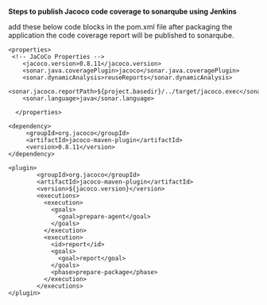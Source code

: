 **Steps to publish Jacoco code coverage to sonarqube using Jenkins** 

add these below code blocks in the pom.xml file after packaging the application the code coverage report will be published to sonarqube.
```
<properties>
 <!-- JaCoCo Properties -->
    <jacoco.version>0.8.11</jacoco.version>
    <sonar.java.coveragePlugin>jacoco</sonar.java.coveragePlugin>
    <sonar.dynamicAnalysis>reuseReports</sonar.dynamicAnalysis>
    <sonar.jacoco.reportPath>${project.basedir}/../target/jacoco.exec</sonar.jacoco.reportPath>
    <sonar.language>java</sonar.language>
    
  </properties>
```
```
<dependency>
     <groupId>org.jacoco</groupId> 
     <artifactId>jacoco-maven-plugin</artifactId>
     <version>0.8.11</version>
</dependency>
```
```
<plugin>
        <groupId>org.jacoco</groupId>
        <artifactId>jacoco-maven-plugin</artifactId>
        <version>${jacoco.version}</version>
        <executions>
          <execution>
            <goals>
              <goal>prepare-agent</goal>
            </goals>
          </execution>
          <execution>
            <id>report</id>
            <goals>
              <goal>report</goal>
            </goals>
            <phase>prepare-package</phase>
          </execution>
        </executions>
</plugin>
```
